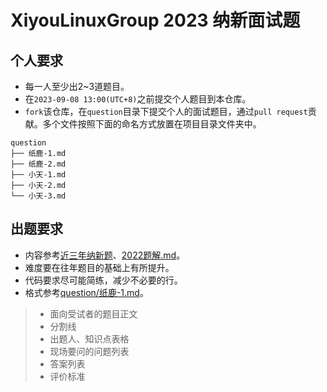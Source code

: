 # XiyouLinuxGroup 2023 纳新面试题

## 个人要求

- 每一人至少出2~3道题目。
- 在`2023-09-08 13:00(UTC+8)`之前提交个人题目到本仓库。
- `fork`该仓库，在`question`目录下提交个人的面试题目，通过`pull request`贡献。多个文件按照下面的命名方式放置在项目目录文件夹中。

```
question
├── 纸鹿-1.md
├── 纸鹿-2.md
├── 小天-1.md
├── 小天-2.md
└── 小天-3.md
```

## 出题要求

- 内容参考[近三年纳新题](./PrevInterview/)、[2022题解.md](./PrevInterview/2022Answer.md)。
- 难度要在往年题目的基础上有所提升。
- 代码要求尽可能简练，减少不必要的行。
- 格式参考[question/纸鹿-1.md](./question/纸鹿-1.md)。

> - 面向受试者的题目正文
> - 分割线
> - 出题人、知识点表格
> - 现场要问的问题列表
> - 答案列表
> - 评价标准
